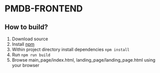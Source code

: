 # PMDB-FRONTEND

## How to build?

1. Download source
2. Install [npm](https://www.npmjs.com/)
3. Within project directory install dependencies `npm install` 
4. Run `npm run build`
5. Browse main_page/index.html, landing_page/landing_page.html using your browser
